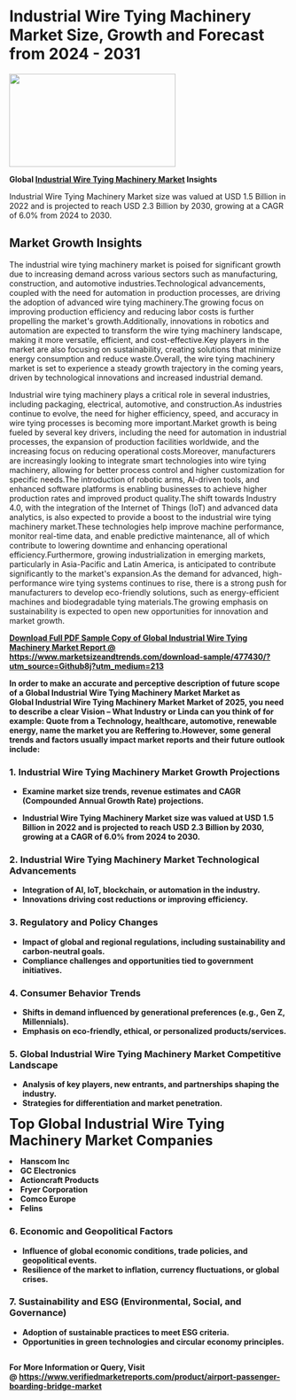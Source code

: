 <H1>Industrial Wire Tying Machinery Market Size, Growth and Forecast from 2024 - 2031</H1><img class="aligncenter size-medium wp-image-584254" src="https://thirdeyenews.in/wp-content/uploads/2024/09/Global-Market-Research-300x168.jpeg" alt="" width="300" height="168" /><p><strong>Global&nbsp;<a href="https://www.marketsizeandtrends.com/download-sample/477430/?utm_source=Github8j?utm_medium=213">Industrial Wire Tying Machinery Market</a> Insights</strong></p><p>Industrial Wire Tying Machinery Market size was valued at USD 1.5 Billion in 2022 and is projected to reach USD 2.3 Billion by 2030, growing at a CAGR of 6.0% from 2024 to 2030.</p><p><h2>Market Growth Insights</h2> <p>The industrial wire tying machinery market is poised for significant growth due to increasing demand across various sectors such as manufacturing, construction, and automotive industries.Technological advancements, coupled with the need for automation in production processes, are driving the adoption of advanced wire tying machinery.The growing focus on improving production efficiency and reducing labor costs is further propelling the market's growth.Additionally, innovations in robotics and automation are expected to transform the wire tying machinery landscape, making it more versatile, efficient, and cost-effective.Key players in the market are also focusing on sustainability, creating solutions that minimize energy consumption and reduce waste.Overall, the wire tying machinery market is set to experience a steady growth trajectory in the coming years, driven by technological innovations and increased industrial demand.</p> <p><strong><a href="#"></a></strong></p> <p>Industrial wire tying machinery plays a critical role in several industries, including packaging, electrical, automotive, and construction.As industries continue to evolve, the need for higher efficiency, speed, and accuracy in wire tying processes is becoming more important.Market growth is being fueled by several key drivers, including the need for automation in industrial processes, the expansion of production facilities worldwide, and the increasing focus on reducing operational costs.Moreover, manufacturers are increasingly looking to integrate smart technologies into wire tying machinery, allowing for better process control and higher customization for specific needs.The introduction of robotic arms, AI-driven tools, and enhanced software platforms is enabling businesses to achieve higher production rates and improved product quality.The shift towards Industry 4.0, with the integration of the Internet of Things (IoT) and advanced data analytics, is also expected to provide a boost to the industrial wire tying machinery market.These technologies help improve machine performance, monitor real-time data, and enable predictive maintenance, all of which contribute to lowering downtime and enhancing operational efficiency.Furthermore, growing industrialization in emerging markets, particularly in Asia-Pacific and Latin America, is anticipated to contribute significantly to the market's expansion.As the demand for advanced, high-performance wire tying systems continues to rise, there is a strong push for manufacturers to develop eco-friendly solutions, such as energy-efficient machines and biodegradable tying materials.The growing emphasis on sustainability is expected to open new opportunities for innovation and market growth.<p><strong><a href="#"></p><p><span class=""><strong>Download Full PDF Sample Copy of Global Industrial Wire Tying Machinery Market Report</strong> @ <a href="https://www.marketsizeandtrends.com/download-sample/477430/?utm_source=Github8j?utm_medium=213" target="_blank">https://www.marketsizeandtrends.com/download-sample/477430/?utm_source=Github8j?utm_medium=213</a></span></p><p>In order to make an accurate and perceptive description of future scope of a Global&nbsp;Industrial Wire Tying Machinery Market Market as Global&nbsp;Industrial Wire Tying Machinery Market Market of 2025, you need to describe a clear Vision &ndash; What Industry or Linda can you think of for example: Quote from a Technology, healthcare, automotive, renewable energy, name the market you are Reffering to.However, some general trends and factors usually impact market reports and their future outlook include:</p><h3>1.&nbsp;<strong>Industrial Wire Tying Machinery Market Growth Projections</strong></h3><ul><li>Examine market size trends, revenue estimates and CAGR (Compounded Annual Growth Rate) projections.</li><li><p>Industrial Wire Tying Machinery Market size was valued at USD 1.5 Billion in 2022 and is projected to reach USD 2.3 Billion by 2030, growing at a CAGR of 6.0% from 2024 to 2030.</p></li></ul><h3>2.&nbsp;<strong>Industrial Wire Tying Machinery Market Technological Advancements</strong></h3><ul><li>Integration of AI, IoT, blockchain, or automation in the industry.</li><li>Innovations driving cost reductions or improving efficiency.</li></ul><h3>3.&nbsp;<strong>Regulatory and Policy Changes</strong></h3><ul><li>Impact of global and regional regulations, including sustainability and carbon-neutral goals.</li><li>Compliance challenges and opportunities tied to government initiatives.</li></ul><h3>4.&nbsp;<strong>Consumer Behavior Trends</strong></h3><ul><li>Shifts in demand influenced by generational preferences (e.g., Gen Z, Millennials).</li><li>Emphasis on eco-friendly, ethical, or personalized products/services.</li></ul><h3>5.&nbsp;<strong>Global Industrial Wire Tying Machinery Market Competitive Landscape</strong></h3><ul><li>Analysis of key players, new entrants, and partnerships shaping the industry.</li><li>Strategies for differentiation and market penetration.</li></ul><p data-pm-slice="1 1 []"><span style="color: inherit; font-family: inherit; font-size: 25px;">Top Global Industrial Wire Tying Machinery Market Companies</span></p><div class="" data-test-id=""><p><li>Hanscom Inc</li><li> GC Electronics</li><li> Actioncraft Products</li><li> Fryer Corporation</li><li> Comco Europe</li><li> Felins</li></p></div><h3>6.&nbsp;<strong>Economic and Geopolitical Factors</strong></h3><ul><li>Influence of global economic conditions, trade policies, and geopolitical events.</li><li>Resilience of the market to inflation, currency fluctuations, or global crises.</li></ul><h3>7.&nbsp;<strong>Sustainability and ESG (Environmental, Social, and Governance)</strong></h3><ul><li>Adoption of sustainable practices to meet ESG criteria.</li><li>Opportunities in green technologies and circular economy principles.</li></ul><h2><strong style="font-size: 14px;">For More Information or Query, Visit @&nbsp;</strong><a style="background-color: #ffffff; font-size: 14px;" href="https://www.marketsizeandtrends.com/report/industrial-wire-tying-machinery-market/" target="_blank">https://www.verifiedmarketreports.com/product/airport-passenger-boarding-bridge-market</a></h2>
